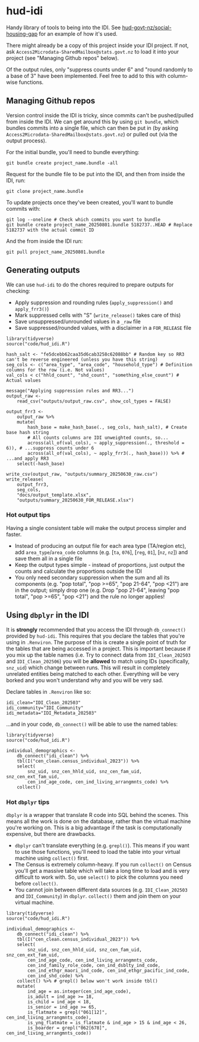 # hud-idi
Handy library of tools to being into the IDI. See [hud-govt-nz/social-housing-gap](https://github.com/hud-govt-nz/social-housing-gap) for an example of how it's used.

There might already be a copy of this project inside your IDI project. If not, ask `Access2Microdata-SharedMailbox@stats.govt.nz` to load it into your project (see "Managing Github repos" below).

Of the output rules, only "suppress counts under 6" and "round randomly to a base of 3" have been implemented. Feel free to add to this with column-wise functions.


## Managing Github repos
Version control inside the IDI is tricky, since commits can't be pushed/pulled from inside the IDI. We can get around this by using `git bundle`, which bundles commits into a single file, which can then be put in (by asking `Access2Microdata-SharedMailbox@stats.govt.nz`) or pulled out (via the output process).

For the initial bundle, you'll need to bundle everything:
```
git bundle create project_name.bundle -all
```

Request for the bundle file to be put into the IDI, and then from inside the IDI, run:
```
git clone project_name.bundle
```

To update projects once they've been created, you'll want to bundle commits with:
```
git log --oneline # Check which commits you want to bundle
git bundle create project_name_20250801.bundle 5182737..HEAD # Replace 5182737 with the actual commit ID
```

And the from inside the IDI run:
```
git pull project_name_20250801.bundle
```


## Generating outputs
We can use `hud-idi` to do the chores required to prepare outputs for checking:
* Apply suppression and rounding rules (`apply_suppression()` and `apply_frr3()`)
* Mark suppressed cells with "S" (`write_release()` takes care of this)
* Save unsuppressed/unrounded values in a `_raw` file
* Save suppressed/rounded values, with a disclaimer in a `FOR_RELEASE` file

```{r}
library(tidyverse)
source("code/hud_idi.R")

hash_salt <- "fe5dcebb62caa35d6cab3258c62088bb" # Random key so RR3 can't be reverse engineered (unless you have this string)
seg_cols <- c("area_type", "area_code", "household_type") # Definition columns for the row (i.e. Not values)
val_cols < c("hhld_count", "shd_count", "something_else_count") # Actual values

message("Applying suppression rules and RR3...")
output_raw <-
    read_csv("outputs/output_raw.csv", show_col_types = FALSE)

output_frr3 <-
    output_raw %>%
    mutate(
        hash_base = make_hash_base(., seg_cols, hash_salt), # Create base hash string
        # All counts columns are IDI unweighted counts, so...
        across(all_of(val_cols), ~ apply_suppression(., threshold = 6)), # ...suppress counts under 6
        across(all_of(val_cols), ~ apply_frr3(., hash_base))) %>% # ...and apply RR3
    select(-hash_base)

write_csv(output_raw, "outputs/summary_20250630_raw.csv")
write_release(
    output_frr3,
    seg_cols,
    "docs/output_template.xlsx",
    "outputs/summary_20250630_FOR_RELEASE.xlsx")
```

### Hot output tips
Having a single consistent table will make the output process simpler and faster.

* Instead of producing an output file for each area type (TA/region etc), add `area_type`/`area_code` columns (e.g. [`ta`, `076`], [`reg`, `01`], [`nz`, `nz`]) and save them all in a single file
* Keep the output types simple - instead of proportions, just output the counts and calculate the proportions outside the IDI
* You only need secondary suppression when the sum and all its components (e.g. "pop total", "pop >=65", "pop 21-64", "pop <21") are in the output; simply drop one (e.g. Drop "pop 21-64", leaving "pop total", "pop >=65", "pop <21") and the rule no longer applies!


## Using `dbplyr` in the IDI
It is **strongly** recommended that you access the IDI through `db_connect()` provided by `hud-idi`. This requires that you declare the tables that you're using in `.Renviron`. The purpose of this is create a single point of truth for the tables that are being accessed in a project. This is important because if you mix up the table names (i.e. Try to connect data from `IDI_Clean_202503` and `IDI_Clean_202506`) you will be **allowed** to match using IDs (specifically, `snz_uid`) which change between runs. This will result in completely unrelated entities being matched to each other. Everything will be very borked and you won't understand why and you will be very sad.

Declare tables in `.Renviron` like so:
```
idi_clean="IDI_Clean_202503"
idi_community="IDI_Community"
idi_metadata="IDI_Metadata_202503"
```

...and in your code, `db_connect()` will be able to use the named tables:
```{r}
library(tidyverse)
source("code/hud_idi.R")

individual_demographics <-
    db_connect("idi_clean") %>%
    tbl(I("cen_clean.census_individual_2023")) %>%
    select(
        snz_uid, snz_cen_hhld_uid, snz_cen_fam_uid, snz_cen_ext_fam_uid,
        cen_ind_age_code, cen_ind_living_arrangmnts_code) %>%
    collect()
```

### Hot `dbplyr` tips
`dbplyr` is a wrapper that translate R code into SQL behind the scenes. This means all the work is done on the database, rather than the virtual machine you're working on. This is a big advantage if the task is computationally expensive, but there are drawbacks.

* `dbplyr` can't translate everything (e.g. `grepl()`). This means if you want to use those functions, you'll need to load the table into your virtual machine using `collect()` first.
* The Census is extremely column-heavy. If you run `collect()` on Census you'll get a massive table which will take a long time to load and is very difficult to work with. So, use `select()` to pick the columns you need before `collect()`.
* You cannot join between different data sources (e.g. `IDI_Clean_202503` and `IDI_Community`) in `dbplyr`. `collect()` them and join them on your virtual machine.

```{r}
library(tidyverse)
source("code/hud_idi.R")

individual_demographics <-
    db_connect("idi_clean") %>%
    tbl(I("cen_clean.census_individual_2023")) %>%
    select(
        snz_uid, snz_cen_hhld_uid, snz_cen_fam_uid, snz_cen_ext_fam_uid,
        cen_ind_age_code, cen_ind_living_arrangmnts_code,
        cen_ind_family_role_code, cen_ind_dsblty_ind_code,
        cen_ind_ethgr_maori_ind_code, cen_ind_ethgr_pacific_ind_code,
        cen_ind_shd_code) %>%
    collect() %>% # grepl() below won't work inside tbl()
    mutate(
        ind_age = as.integer(cen_ind_age_code),
        is_adult = ind_age >= 18,
        is_child = ind_age < 18,
        is_senior = ind_age >= 65,
        is_flatmate = grepl("061[12]", cen_ind_living_arrangmnts_code),
        is_yng_flatmate = is_flatmate & ind_age > 15 & ind_age < 26,
        is_boarder = grepl("062[678]", cen_ind_living_arrangmnts_code))
```
